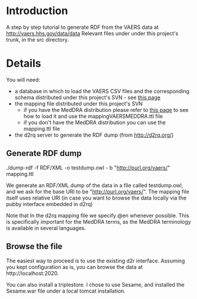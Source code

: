 # Introduction #

A step by step tutorial to generate RDF from the VAERS data at http://vaers.hhs.gov/data/data
Relevant files under under this project's trunk, in the src directory.


# Details #

You will need:
  * a database in which to load the VAERS CSV files and the corresponding schema distributed under this project's SVN - see [this page](http://code.google.com/p/vaers-rdf/wiki/Load_VAERS)
  * the mapping file distributed under this project's SVN
    * if you have the MedDRA distribution please refer to [this page](http://code.google.com/p/vaers-rdf/wiki/Load_MedDRA) to see how to load it and use the mappingVAERSMEDDRA.ttl file
    * if you don't have the MedDRA distribution you can use the mapping.ttl file
  * the d2rq server to generate the RDF dump (from http://d2rq.org/)

## Generate RDF dump ##

./dump-rdf -f RDF/XML -o testdump.owl - b "http://purl.org/vaers/" mapping.ttl

We generate an RDF/XML dump of the data in a file called testdump.owl, and we ask for the base URI to be "http://purl.org/vaers/". The mapping file itself uses relative URI (in case you want to browse the data locally via the pubby interface embedded in d2rq)

Note that In the d2rq mapping file we specify @en whenever possible. This is specifically important for the MedDRA terms, as the MedDRA terminology is available in several languages.


## Browse the file ##

The easiest way to proceed is to use the existing d2r interface. Assuming you kept configuration as is, you can browse the data at http://localhost:2020.

You can also install a triplestore. I chose to use Sesame, and installed the Sesame.war file under a local tomcat installation.